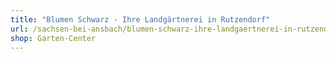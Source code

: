 ```yaml
---
title: "Blumen Schwarz - Ihre Landgärtnerei in Rutzendorf"
url: /sachsen-bei-ansbach/blumen-schwarz-ihre-landgaertnerei-in-rutzendorf/
shop: Garten-Center
---
```


